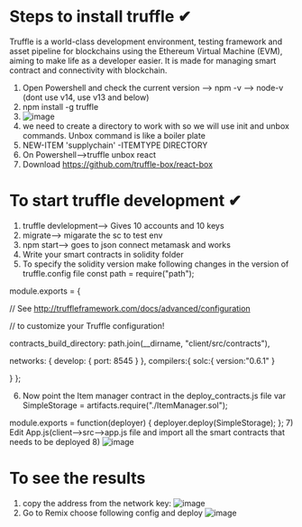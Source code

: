 # Steps to install truffle ✔

Truffle is a world-class development environment, testing framework and asset pipeline for blockchains using the Ethereum Virtual Machine (EVM), aiming to make life as a developer easier. It is made for managing smart contract and connectivity with blockchain.

1) Open Powershell and check the current version --> npm -v --> node-v (dont use v14, use v13 and below)
2) npm install -g truffle
3) ![image](https://user-images.githubusercontent.com/26459890/126909465-7a193fc2-8842-4faf-8ff4-495170a9f65a.png)
4) we need to create a directory to work with so we will use init and unbox commands. Unbox command is like a boiler plate
5) NEW-ITEM 'supplychain' -ITEMTYPE DIRECTORY
6) On Powershell-->truffle unbox react
7) Download https://github.com/truffle-box/react-box

# To start truffle development ✔
1) truffle devlelopment--> Gives 10 accounts and 10 keys
2) migrate--> migarate the sc to test env
3) npm start--> goes to json connect metamask and works
4) Write your smart contracts in solidity folder
5) To specify the solidity version make following changes in the version of truffle.config file
const path = require("path");

module.exports = {

  // See <http://truffleframework.com/docs/advanced/configuration>
  
  // to customize your Truffle configuration!
  
  contracts_build_directory: path.join(__dirname, "client/src/contracts"),
  
  networks: {
    develop: {
      port: 8545
    }
  },
 compilers:{
   solc:{
     version:"0.6.1"
   }
   
 }
};

6) Now point the Item manager contract in the deploy_contracts.js file
var SimpleStorage = artifacts.require("./ItemManager.sol");

module.exports = function(deployer) {
  deployer.deploy(SimpleStorage);
};
7) Edit App.js(client-->src-->app.js file and import all the smart contracts that needs to be deployed
8) ![image](https://user-images.githubusercontent.com/26459890/127017052-940b2276-0dec-49c8-bd42-78280a33f3c5.png)


# To see the results

1) copy the address from the network key:
![image](https://user-images.githubusercontent.com/26459890/127040781-238d3456-2dad-4215-9f4a-669032f5560a.png)
2) Go to Remix choose following config and deploy
![image](https://user-images.githubusercontent.com/26459890/127041705-c8df2cda-5c41-4278-98d9-01585704e164.png)


